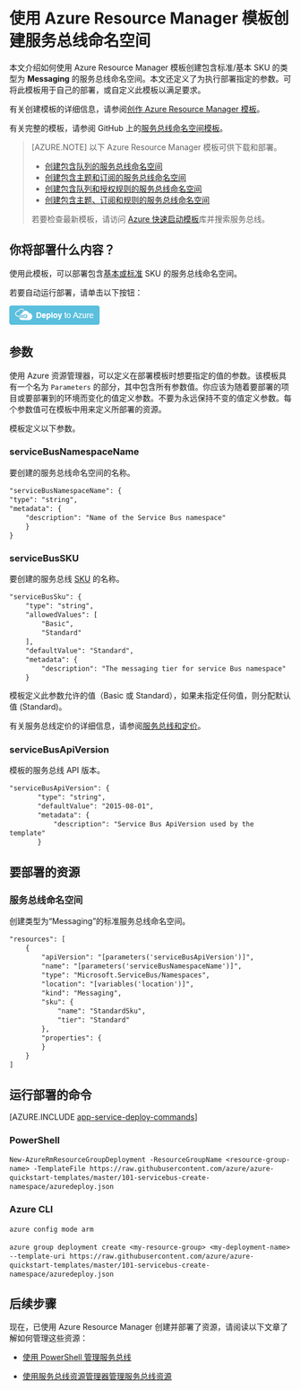<properties
    pageTitle="使用 Resource Manager 模板创建服务总线命名空间 | Azure"
    description="使用 Azure Resource Manager 模板创建服务总线命名空间"
    services="service-bus"
    documentationCenter=".net"
    authors="sethmanheim"
    manager="timlt"
    editor=""/>  


<tags
    ms.service="service-bus"
    ms.devlang="tbd"
    ms.topic="article"
    ms.tgt_pltfrm="dotnet"
    ms.workload="na"
    ms.date="01/10/2017"
    ms.author="sethm;shvija"
    wacn.date="02/20/2017"/>  


# 使用 Azure Resource Manager 模板创建服务总线命名空间
本文介绍如何使用 Azure Resource Manager 模板创建包含标准/基本 SKU 的类型为 **Messaging** 的服务总线命名空间。本文还定义了为执行部署指定的参数。可将此模板用于自己的部署，或自定义此模板以满足要求。

有关创建模板的详细信息，请参阅[创作 Azure Resource Manager 模板][]。

有关完整的模板，请参阅 GitHub 上的[服务总线命名空间模板][]。

>[AZURE.NOTE] 以下 Azure Resource Manager 模板可供下载和部署。
>
> - [创建包含队列的服务总线命名空间](/documentation/articles/service-bus-resource-manager-namespace-queue/)
> - [创建包含主题和订阅的服务总线命名空间](/documentation/articles/service-bus-resource-manager-namespace-topic/)
> - [创建包含队列和授权规则的服务总线命名空间](/documentation/articles/service-bus-resource-manager-namespace-auth-rule/)
> - [创建包含主题、订阅和规则的服务总线命名空间](/documentation/articles/service-bus-resource-manager-namespace-topic-with-rule/)
>
>若要检查最新模板，请访问 [Azure 快速启动模板][]库并搜索服务总线。

## 你将部署什么内容？

使用此模板，可以部署包含[基本或标准](/pricing/details/messaging/) SKU 的服务总线命名空间。

若要自动运行部署，请单击以下按钮：

[![部署到 Azure](./media/service-bus-resource-manager-namespace/deploybutton.png)](https://portal.azure.cn/#create/Microsoft.Template/uri/https%3A%2F%2Fraw.githubusercontent.com%2FAzure%2Fazure-quickstart-templates%2Fmaster%2F101-servicebus-create-namespace%2Fazuredeploy.json)

## 参数

使用 Azure 资源管理器，可以定义在部署模板时想要指定的值的参数。该模板具有一个名为 `Parameters` 的部分，其中包含所有参数值。你应该为随着要部署的项目或要部署到的环境而变化的值定义参数。不要为永远保持不变的值定义参数。每个参数值可在模板中用来定义所部署的资源。

模板定义以下参数。

### serviceBusNamespaceName

要创建的服务总线命名空间的名称。


	"serviceBusNamespaceName": {
	"type": "string",
	"metadata": { 
	    "description": "Name of the Service Bus namespace" 
	    }
	}


### serviceBusSKU

要创建的服务总线 [SKU](/pricing/details/messaging/) 的名称。


	"serviceBusSku": { 
	    "type": "string", 
	    "allowedValues": [ 
	        "Basic", 
	        "Standard" 
	    ], 
	    "defaultValue": "Standard", 
	    "metadata": { 
	        "description": "The messaging tier for service Bus namespace" 
	    } 



模板定义此参数允许的值（Basic 或 Standard），如果未指定任何值，则分配默认值 (Standard)。


有关服务总线定价的详细信息，请参阅[服务总线和定价][]。

### serviceBusApiVersion

模板的服务总线 API 版本。


	"serviceBusApiVersion": { 
	       "type": "string", 
	       "defaultValue": "2015-08-01", 
	       "metadata": { 
	           "description": "Service Bus ApiVersion used by the template" 
	       } 


## 要部署的资源

### 服务总线命名空间

创建类型为“Messaging”的标准服务总线命名空间。


	"resources": [
	    {
	        "apiVersion": "[parameters('serviceBusApiVersion')]",
	        "name": "[parameters('serviceBusNamespaceName')]",
	        "type": "Microsoft.ServiceBus/Namespaces",
	        "location": "[variables('location')]",
	        "kind": "Messaging",
	        "sku": {
	            "name": "StandardSku",
	            "tier": "Standard"
	        },
	        "properties": {
	        }
	    }
	]


## 运行部署的命令

[AZURE.INCLUDE [app-service-deploy-commands](../../includes/app-service-deploy-commands.md)]

### PowerShell


	New-AzureRmResourceGroupDeployment -ResourceGroupName <resource-group-name> -TemplateFile https://raw.githubusercontent.com/azure/azure-quickstart-templates/master/101-servicebus-create-namespace/azuredeploy.json


### Azure CLI


	azure config mode arm

	azure group deployment create <my-resource-group> <my-deployment-name> --template-uri https://raw.githubusercontent.com/azure/azure-quickstart-templates/master/101-servicebus-create-namespace/azuredeploy.json


## 后续步骤
现在，已使用 Azure Resource Manager 创建并部署了资源，请阅读以下文章了解如何管理这些资源：

- [使用 PowerShell 管理服务总线](/documentation/articles/service-bus-powershell-how-to-provision/)
- [使用服务总线资源管理器管理服务总线资源](https://code.msdn.microsoft.com/Service-Bus-Explorer-f2abca5a)

  [创作 Azure Resource Manager 模板]: /documentation/articles/resource-group-authoring-templates/
  [服务总线命名空间模板]: https://github.com/Azure/azure-quickstart-templates/blob/master/101-servicebus-create-namespace/
  [Azure 快速启动模板]: https://azure.microsoft.com/documentation/templates/
  [服务总线和定价]: /documentation/articles/service-bus-pricing-billing/
  [Using Azure PowerShell with Azure Resource Manager]: /documentation/articles/powershell-azure-resource-manager/
  [Using the Azure CLI for Mac, Linux, and Windows with Azure Resource Management]: /documentation/articles/xplat-cli-azure-resource-manager/

<!---HONumber=Mooncake_1219_2016-->
<!--Update_Description:update meta properties--> 